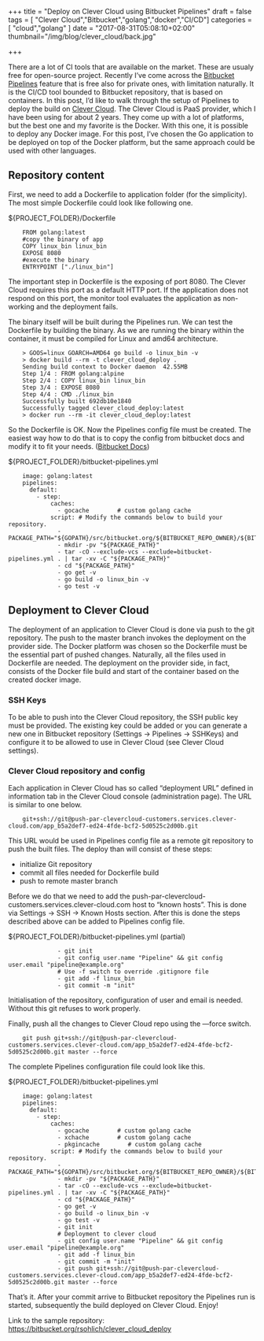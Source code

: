 +++
title = "Deploy on Clever Cloud using Bitbucket Pipelines"
draft = false
tags = [
"Clever Cloud","Bitbucket","golang","docker","CI/CD"]
categories = [
    "cloud","golang"
]
date = "2017-08-31T05:08:10+02:00"
thumbnail="/img/blog/clever_cloud/back.jpg"

+++

There are a lot of CI tools that are available on the market. These are usualy free for open-source project. Recently I’ve come across the [Bitbucket Pipelines](https://bitbucket.org/product/features/pipelines) feature that is free also for private ones, with limitation naturally. It is the CI/CD tool bounded to Bitbucket repository, that is based on containers.
In this post, I’d like to walk through the setup of Pipelines to deploy the build on [Clever Cloud](https://www.clever-cloud.com). The Clever Cloud is PaaS provider, which I have been using for about 2 years. They come up with a lot of platforms, but the best one and my favorite is the Docker. With this one, it is possible to deploy any Docker image.
For this post, I’ve chosen the Go application to be deployed on top of the Docker platform, but the same approach could be used with other languages.

## Repository content

First, we need to add a Dockerfile to application folder (for the simplicity). The most simple Dockerfile could look like following one. 

${PROJECT_FOLDER}/Dockerfile
```
    FROM golang:latest
    #copy the binary of app
    COPY linux_bin linux_bin
    EXPOSE 8080
    #execute the binary
    ENTRYPOINT ["./linux_bin"]
```

The important step in Dockerfile is the exposing of port 8080. The Clever Cloud requires this port as a default HTTP port. If the application does not respond on this port, the monitor tool evaluates the application as non-working and the deployment fails.

The binary itself will be built during the Pipelines run. We can test the Dockerfile by building the binary. As we are running the binary within the container, it must be compiled for Linux and amd64 architecture.

```
    > GOOS=linux GOARCH=AMD64 go build -o linux_bin -v
    > docker build --rm -t clever_cloud_deploy .
    Sending build context to Docker daemon  42.55MB
    Step 1/4 : FROM golang:alpine
    Step 2/4 : COPY linux_bin linux_bin
    Step 3/4 : EXPOSE 8080
    Step 4/4 : CMD ./linux_bin
    Successfully built 692db10e1840
    Successfully tagged clever_cloud_deploy:latest
    > docker run --rm -it clever_cloud_deploy:latest
```

So the Dockerfile is OK. Now the Pipelines config file must be created. The easiest way how to do that is to copy the config from bitbucket docs and modify it to fit your needs. ([Bitbucket Docs](https://confluence.atlassian.com/bitbucket/language-guides-856821477.html)) 

${PROJECT_FOLDER}/bitbucket-pipelines.yml
```
    image: golang:latest
    pipelines:
      default:
        - step:
            caches:
              - gocache        # custom golang cache
            script: # Modify the commands below to build your repository.
              - PACKAGE_PATH="${GOPATH}/src/bitbucket.org/${BITBUCKET_REPO_OWNER}/${BITBUCKET_REPO_SLUG}"
              - mkdir -pv "${PACKAGE_PATH}"
              - tar -cO --exclude-vcs --exclude=bitbucket-pipelines.yml . | tar -xv -C "${PACKAGE_PATH}"
              - cd "${PACKAGE_PATH}"
              - go get -v
              - go build -o linux_bin -v
              - go test -v

```

## Deployment to Clever Cloud

The deployment of an application to Clever Cloud is done via push to the git repository. The push to the master branch invokes the deployment on the provider side. The Docker platform was chosen so the Dockerfile must be the essential part of pushed changes.  Naturally, all the files used in Dockerfile are needed. The deployment on the provider side, in fact, consists of the Docker file build and start of the container based on the created docker image.

### SSH Keys

To be able to push into the Clever Cloud repository, the SSH public key must be provided. The existing key could be added or you can generate a new one in Bitbucket repository (Settings → Pipelines → SSHKeys) and configure it to be allowed to use in Clever Cloud (see Clever Cloud settings).

### Clever Cloud repository and config

Each application in Clever Cloud has so called “deployment URL” defined in information tab in the Clever Cloud console (administration page). The URL is similar to one below.

```
    git+ssh://git@push-par-clevercloud-customers.services.clever-cloud.com/app_b5a2def7-ed24-4fde-bcf2-5d0525c2d00b.git
```
This URL would be used in Pipelines config file as a remote git repository to push the built files. The deploy than will consist of these steps:

- initialize Git repository
- commit all files needed for Dockerfile build
- push to remote master branch

Before we do that we need to add the push-par-clevercloud-customers.services.clever-cloud.com host to “known hosts”. This is done via Settings → SSH → Known Hosts section. 
After this is done the steps described above can be added to Pipelines config file.

${PROJECT_FOLDER}/bitbucket-pipelines.yml (partial)
```
              - git init
              - git config user.name "Pipeline" && git config user.email "pipeline@example.org"
              # Use -f switch to override .gitignore file
              - git add -f linux_bin 
              - git commit -m "init"
```

Initialisation of the repository, configuration of user and email is needed. Without this git refuses to work properly.

Finally, push all the changes to Clever Cloud repo using the —force switch.

```
    git push git+ssh://git@push-par-clevercloud-customers.services.clever-cloud.com/app_b5a2def7-ed24-4fde-bcf2-5d0525c2d00b.git master --force
```

The complete Pipelines configuration file could look like this.

${PROJECT_FOLDER}/bitbucket-pipelines.yml
```
    image: golang:latest
    pipelines:
      default:
        - step:
            caches:
              - gocache        # custom golang cache
              - xchache        # custom golang cache
              - pkgincache        # custom golang cache
            script: # Modify the commands below to build your repository.
              - PACKAGE_PATH="${GOPATH}/src/bitbucket.org/${BITBUCKET_REPO_OWNER}/${BITBUCKET_REPO_SLUG}"
              - mkdir -pv "${PACKAGE_PATH}"
              - tar -cO --exclude-vcs --exclude=bitbucket-pipelines.yml . | tar -xv -C "${PACKAGE_PATH}"
              - cd "${PACKAGE_PATH}"
              - go get -v
              - go build -o linux_bin -v
              - go test -v
              - git init
              # Deployment to clever cloud
              - git config user.name "Pipeline" && git config user.email "pipeline@example.org"
              - git add -f linux_bin
              - git commit -m "init"
              - git push git+ssh://git@push-par-clevercloud-customers.services.clever-cloud.com/app_b5a2def7-ed24-4fde-bcf2-5d0525c2d00b.git master --force
```

That’s it. After your commit arrive to Bitbucket repository the Pipelines run is started, subsequently the build deployed on Clever Cloud. Enjoy!

Link to the sample repository:
https://bitbucket.org/rsohlich/clever_cloud_deploy
